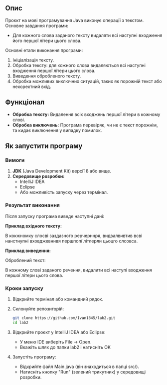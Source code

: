 ## Опис
Проєкт на мові програмування Java виконує операції з текстом. Основне завдання програми:
- Для кожного слова заданого тексту видаляти всі наступні входження його першої літери цього слова.

Основні етапи виконання програми:
1. Ініціалізація тексту.
2. Обробка тексту: для кожного слова видаляються всі наступні входження першої літери цього слова.
3. Виведення обробленого тексту.
4. Обробка можливих виключних ситуацій, таких як порожній текст або некоректний вхід.

## Функціонал
- **Обробка тексту:** Видалення всіх входжень першої літери в кожному слові.
- **Обробка виключень:** Програма перевіряє, чи не є текст порожнім, та кидає виключення у випадку помилок.

## Як запустити програму

### Вимоги
1. **JDK** (Java Development Kit) версії 8 або вище.
2. **Середовище розробки:**
   - IntelliJ IDEA
   - Eclipse
   - Або можливість запуску через термінал.

### Результат виконання
Після запуску програма виведе наступні дані:

**Приклад вхідного тексту:**

В кокжномку слосві заздазного рерчерннря, видвалвивтив всві 
нанстнупні вховджевннвя першпопї літлерли цьоцго слсовса.

**Приклад виведення:**

Оброблений текст:

В кожному слові заданого речення, видалити всі 
наступі входження першої літери цього слова.

### Кроки запуску
1. Відкрийте термінал або командний рядок.
2. Склонуйте репозиторій:
   ```bash
   git clone https://github.com/Ivan1845/lab2.git
   cd lab2
3. Відкрийте проєкт у IntelliJ IDEA або Eclipse:
    - У меню IDE виберіть File → Open.
    - Вкажіть шлях до папки lab2 і натисніть OK

4. Запустіть програму:
    - Відкрийте файл Main.java (він знаходиться в папці src/).
    - Натисніть кнопку "Run" (зелений трикутник) у середовищі розробки.
